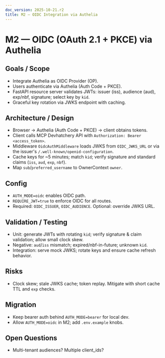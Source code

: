 ```yaml
---
doc_version: 2025-10-21.r2
title: M2 — OIDC Integration via Authelia
---
```


# M2 — OIDC (OAuth 2.1 + PKCE) via Authelia

## Goals / Scope
- Integrate Authelia as OIDC Provider (OP).
- Users authenticate via Authelia (Auth Code + PKCE).
- FastAPI resource server validates JWTs: issuer (iss), audience (aud), exp/nbf, signature; select key by `kid`.
- Graceful key rotation via JWKS endpoint with caching.

## Architecture / Design
- Browser → Authelia (Auth Code + PKCE) → client obtains tokens.
- Client calls MCP Devhatchery API with `Authorization: Bearer <access_token>`.
- Middleware `OidcAuthMiddleware` loads JWKS from `OIDC_JWKS_URL` or via the issuer's `/.well-known/openid-configuration`.
- Cache keys for ~5 minutes; match `kid`; verify signature and standard claims (`iss`, `aud`, `exp`, `nbf`).
- Map `sub`/`preferred_username` to OwnerContext `owner`.

## Config
- `AUTH_MODE=oidc` enables OIDC path.
- `REQUIRE_JWT=true` to enforce OIDC for all routes.
- Required: `OIDC_ISSUER`, `OIDC_AUDIENCE`. Optional: override JWKS URL.

## Validation / Testing
- Unit: generate JWTs with rotating `kid`; verify signature & claim validation; allow small clock skew.
- Negative: `aud`/`iss` mismatch; expired/nbf-in-future; unknown `kid`.
- Integration: serve mock JWKS; rotate keys and ensure cache refresh behavior.

## Risks
- Clock skew; stale JWKS cache; token replay. Mitigate with short cache TTL and `exp` checks.

## Migration
- Keep bearer auth behind `AUTH_MODE=bearer` for local dev.
- Allow `AUTH_MODE=oidc` in M2; add `.env.example` knobs.

## Open Questions
- Multi-tenant audiences? Multiple client_ids?
